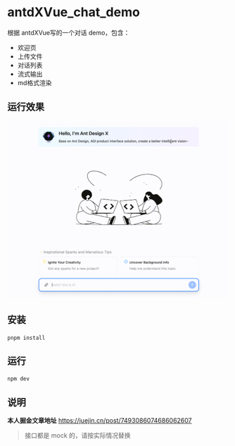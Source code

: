 # antdXVue_chat_demo

根据 antdXVue写的一个对话 demo，包含：

- 欢迎页
- 上传文件
- 对话列表
- 流式输出
- md格式渲染

## 运行效果

![chat_example](./images/chat_example.gif)

## 安装

`pnpm install`

## 运行

`npm dev`

## 说明

**本人掘金文章地址**
<https://juejin.cn/post/7493086074686062607>

> 接口都是 mock 的，请按实际情况替换
